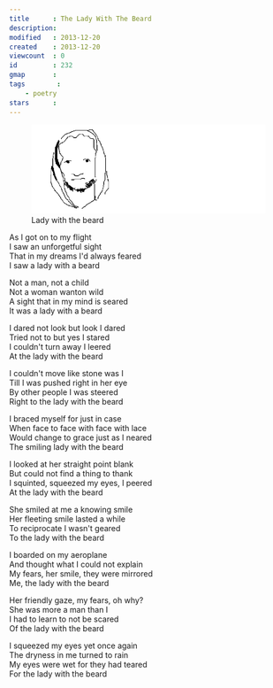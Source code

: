 ```yaml
---
title      : The Lady With The Beard
description: 
modified   : 2013-12-20
created    : 2013-12-20
viewcount  : 0
id         : 232
gmap       : 
tags        :
    - poetry
stars      : 
---
```


<figure>
    <img src="img/lady.gif">
    <figcaption>Lady with the beard</figcaption>
</figure>

As I got on to my flight  
I saw an unforgetful sight  
That in my dreams I'd always feared  
I saw a lady with a beard

Not a man, not a child  
Not a woman wanton wild  
A sight that in my mind is seared  
It was a lady with a beard

I dared not look but look I dared  
Tried not to but yes I stared  
I couldn't turn away I leered  
At the lady with the beard

I couldn't move like stone was I  
Till I was pushed right in her eye  
By other people I was steered  
Right to the lady with the beard

I braced myself for just in case  
When face to face with face with lace  
Would change to grace just as I neared  
The smiling lady with the beard

I looked at her straight point blank  
But could not find a thing to thank  
I squinted, squeezed my eyes, I peered  
At the lady with the beard

She smiled at me a knowing smile  
Her fleeting smile lasted a while  
To reciprocate I wasn't geared  
To the lady with the beard

I boarded on my aeroplane  
And thought what I could not explain  
My fears, her smile, they were mirrored  
Me, the lady with the beard

Her friendly gaze, my fears, oh why?  
She was more a man than I  
I had to learn to not be scared  
Of the lady with the beard

I squeezed my eyes yet once again  
The dryness in me turned to rain  
My eyes were wet for they had teared  
For the lady with the beard
